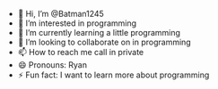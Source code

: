 - 👋 Hi, I’m @Batman1245
- 👀 I’m interested in programming
- 🌱 I’m currently learning a little programming
- 💞️ I’m looking to collaborate on in programming
- 📫 How to reach me call in private
- 😄 Pronouns: Ryan
- ⚡ Fun fact: I want to learn more about programming

<!---
Batman1245/Batman1245 is a ✨ special ✨ repository because its `README.md` (this file) appears on your GitHub profile.
You can click the Preview link to take a look at your changes.
--->

